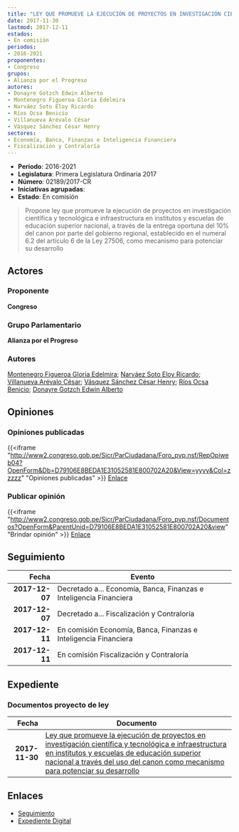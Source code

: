 ```yaml
---
title: "LEY QUE PROMUEVE LA EJECUCIÓN DE PROYECTOS EN INVESTIGACIÓN CIENTÍFICA Y TECNOLÓGICA E INFRAESTRUCTURA EN INSTITUTOS Y ESCUELAS DE EDUCACIÓN SUPERIOR NACIONAL A TRAVÉS DEL USO DEL CANON, COMO MECANISMO PARA POTENCIAR SU DESARROLLO"
date: 2017-11-30
lastmod: 2017-12-11
estados:
- En comisión
periodos:
- 2016-2021
proponentes:
- Congreso
grupos:
- Alianza por el Progreso
autores:
- Donayre Gotzch Edwin Alberto
- Montenegro Figueroa Gloria Edelmira
- Narváez Soto Eloy Ricardo
- Ríos Ocsa Benicio
- Villanueva Arévalo César
- Vásquez Sánchez César Henry
sectores:
- Economía, Banca, Finanzas e Inteligencia Financiera
- Fiscalización y Contraloría
---
```

- **Periodo**: 2016-2021
- **Legislatura**: Primera Legislatura Ordinaria 2017
- **Número**: 02189/2017-CR
- **Iniciativas agrupadas**: 
- **Estado**: En comisión

> Propone ley que promueve la ejecución de proyectos en investigación científica y tecnológica e infraestructura en institutos y escuelas de educación superior nacional, a través de la entrega oportuna del 10% del canon por parte del gobierno regional, establecido en el numeral 6.2 del artículo 6 de la Ley 27506, como mecanismo para potenciar su desarrollo


## Actores

### Proponente

**Congreso**

### Grupo Parlamentario

**Alianza por el Progreso**

### Autores

[Montenegro Figueroa Gloria Edelmira](mailto:mailto:gmontenegrof@congreso.gob.pe); [Narváez Soto Eloy Ricardo](mailto:mailto:enarvaez@congreso.gob.pe); [Villanueva Arévalo César](mailto:mailto:cvillanueva@congreso.gob.pe); [Vásquez Sánchez César Henry](mailto:mailto:cvasquezs@congreso.gob.pe); [Ríos Ocsa Benicio](mailto:mailto:brios@congreso.gob.pe); [Donayre Gotzch Edwin Alberto](mailto:mailto:edonayre@congreso.gob.pe)

## Opiniones

### Opiniones publicadas

{{<iframe "http://www2.congreso.gob.pe/Sicr/ParCiudadana/Foro_pvp.nsf/RepOpiweb04?OpenForm&Db=D79106E8BEDA1E31052581E800702A20&View=yyyy&Col=zzzzz" "Opiniones publicadas" >}}
[Enlace](http://www2.congreso.gob.pe/Sicr/ParCiudadana/Foro_pvp.nsf/RepOpiweb04?OpenForm&Db=D79106E8BEDA1E31052581E800702A20&View=yyyy&Col=zzzzz)

### Publicar opinión

{{<iframe "http://www2.congreso.gob.pe/Sicr/ParCiudadana/Foro_pvp.nsf/Documentos?OpenForm&ParentUnid=D79106E8BEDA1E31052581E800702A20&view" "Brindar opinión" >}}
[Enlace](http://www2.congreso.gob.pe/Sicr/ParCiudadana/Foro_pvp.nsf/Documentos?OpenForm&ParentUnid=D79106E8BEDA1E31052581E800702A20&view)


## Seguimiento

| Fecha | Evento |
|------:|--------|
| **2017-12-07** | Decretado a... Economía, Banca, Finanzas e Inteligencia Financiera |
| **2017-12-07** | Decretado a... Fiscalización y Contraloría |
| **2017-12-11** | En comisión Economía, Banca, Finanzas e Inteligencia Financiera |
| **2017-12-11** | En comisión Fiscalización y Contraloría |

## Expediente

### Documentos proyecto de ley

| Fecha | Documento |
|------:|-----------|
| **2017-11-30** | [Ley que promueve la ejecución de proyectos en investigación científica y tecnológica e infraestructura en institutos y escuelas de educación superior nacional a través del uso del canon como mecanismo para potenciar su desarrollo](http://www.leyes.congreso.gob.pe/Documentos/2016_2021/Proyectos_de_Ley_y_de_Resoluciones_Legislativas/PL0218920171130..pdf) |

## Enlaces

- [Seguimiento](http://www2.congreso.gob.pe/Sicr/TraDocEstProc/CLProLey2016.nsf/f7fff46988ca05b1052578e100829cc7/74a5dbde8f5ffbb9052581e8006a9c18?OpenDocument)
- [Expediente Digital](http://www2.congreso.gob.pe/Sicr/TraDocEstProc/Expvirt_2011.nsf/visbusqptramdoc1621/02189?opendocument)

